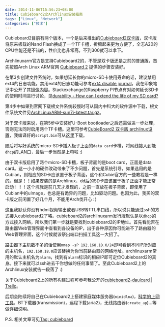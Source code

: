 ```yaml
---
date: 2014-11-06T15:56:23+08:00
title: Cubieboard2之Archlinux安装指南
tags: ["Linux", "Network"]
categories: ["技术"]
---
```


Cubieboard2目前有两个版本，一个是后来推出的[Cubieboard2双卡版](http://cubie.cc/forum.php?mod=viewthread&tid=2618)，双卡版将原来板载的Nand Flash换成了一个TF卡槽，折腾起来更为方便了，全志A20的CPU性能还是不错的，性价比也非常高，不到300就可以拿下。  

Archlinuxarm官方是支持Cubieboard2的，不管是双卡版还是之前的普通版，首先按照Arch Linux ARM官网 [Cubieboard 2](http://archlinuxarm.org/platforms/armv7/allwinner/cubieboard-2) 提供的步骤安装好。  

在第3步创建文件系统时，如果想延长你的micro-SD卡使用寿命的话，建议禁用ext4的日志功能。禁用ext4的日志功能可参考[ext4 disable journal](http://fenidik.blogspot.com/2010/03/ext4-disable-journal.html)，我在印象笔记中公开了其[镜像内容](https://app.yinxiang.com/shard/s14/sh/326390d4-8a28-40d2-9e5d-d34357b59ccf/698a8d3b14d05a70ffb99fbb1b0f125b)。Stackexchange的Raspberry PI节点有对如何延长SD卡的使用时间进行讨论，见[durability - How can I extend the life of my SD card?](http://raspberrypi.stackexchange.com/questions/169/how-can-i-extend-the-life-of-my-sd-card)  

第4步中如果到官网下载根文件系统较慢时可从国内中科大的软件源中下载，根文件系统文件见[ArchLinuxARM-sun7i-latest.tar.gz](http://mirrors.ustc.edu.cn/archlinuxarm/os/ArchLinuxARM-sun7i-latest.tar.gz)。  

对于双卡版来说，在第5步中安装好U-Boot bootloader之后还需做进一步处理，否则无法同时启用两个TF卡槽。这里可参考[CubieBoard2 双卡版 archlinux设置](http://cubie.cc/forum.php?mod=viewthread&tid=3173)，我编译好的`script.bin`可从[这里](/downloads/script.bin)下载。  

随后将写好系统的micro-SD卡插入板子上面的`data card`卡槽，将网线接入到能`dhcp`的LAN口，最后一步当然是上电啦 :)  

由于双卡版启用了两个micro-SD卡槽，板子背面的是boot card，正面是data card。这一小小的硬件改动带来了不少问题，首先是系统引导，如果选用的是Cubian，则相应的SD卡应该置于板子背面，这个和Cubie官方的一些教程是一样的。但是！！如果安装的是Archlinux，dd后的SD卡应该置于板子正面才能正常启动！！！这个坑我是前几天才发现的，之前一直放在板子背面，即使用了Cubian中的uImage，也总是有诡异的问题，比如驱动问题。也因为此，我买的双卡版之前闲置了好几个月，不能用Arch伐开心 :(  

这里我默认你没有hdmi视频输出或者USB转TTL串口线，所以说只能通过ssh的方式接入cubieboard2了咯。cubieboard2的archlinuxarm发行版默认是以`dhcp`的方式接入网络，所以我们第一步就是要找到cubieboard2的IP地址。首先看能否在路由器Web管理界面中查看到各设备的IP，出于各种原因你可能进不了路由器的Web管理界面，这个时候就该祭出端口扫描工具这一大招了。

路由器下主机数不多的话使用`nmap -sP 192.168.18.0/24`即可看到不同IP所对应的主机名，`192.168.18.0`应该替换为你当前路由器的网络地址。archlinuxarm常用的默认主机名为`alarm`，找到有`alarm`标识的相应IP即可定位Cubieboard2的真身。接下来就可以ssh进去干你想做的任何事情了。至此Cubieboard2上的Archlinux安装就告一段落了 :)

关于Cubieboard2上的所有构建过程可参考我公开的[cubieboard2-daulcard | Trello](https://trello.com/b/RCJSmgrF/cubieboard2-daulcard)。

后期会陆续将自己在Cubieboard2上搭建家庭媒体服务器(`minidlna`)，[科学的上网工具](https://github.com/sjtug/kxsw/wiki/Best-Practice)，BT下载器(transmission)，远程下载(aria2)，无线路由器(`create_ap`)...等做详细说明。

P.S. 相关文章可见[Tag: cubieboard](http://blog.billryan.me/tags/cubieboard/)